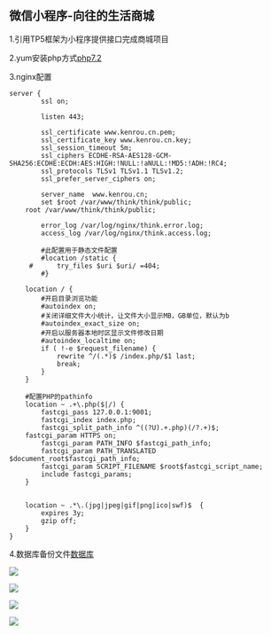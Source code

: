 ## 微信小程序-向往的生活商城

1.引用TP5框架为小程序提供接口完成商城项目

2.yum安装php方式[php7.2](https://www.cnblogs.com/itwlp/p/12004150.html)

3.nginx配置

```
server {
        ssl on;

        listen 443;

        ssl_certificate www.kenrou.cn.pem;
        ssl_certificate_key www.kenrou.cn.key;
        ssl_session_timeout 5m;
        ssl_ciphers ECDHE-RSA-AES128-GCM-SHA256:ECDHE:ECDH:AES:HIGH:!NULL:!aNULL:!MD5:!ADH:!RC4;
        ssl_protocols TLSv1 TLSv1.1 TLSv1.2;
        ssl_prefer_server_ciphers on;

        server_name  www.kenrou.cn;
        set $root /var/www/think/think/public;
	root /var/www/think/think/public;

    	error_log /var/log/nginx/think.error.log;
    	access_log /var/log/nginx/think.access.log;

    	#此配置用于静态文件配置
    	#location /static {
   	 #   	try_files $uri $uri/ =404;
    	#}

    location / {
        #开启目录浏览功能
        #autoindex on;
        #关闭详细文件大小统计，让文件大小显示MB，GB单位，默认为b
        #autoindex_exact_size on;
        #开启以服务器本地时区显示文件修改日期
        #autoindex_localtime on;
        if ( !-e $request_filename) {
            rewrite ^/(.*)$ /index.php/$1 last;
            break;
        }
    }

    #配置PHP的pathinfo
    location ~ .+\.php($|/) {
        fastcgi_pass 127.0.0.1:9001;
        fastcgi_index index.php;
        fastcgi_split_path_info ^((?U).+.php)(/?.+)$;
	fastcgi_param HTTPS on;
        fastcgi_param PATH_INFO $fastcgi_path_info;
        fastcgi_param PATH_TRANSLATED $document_root$fastcgi_path_info;
        fastcgi_param SCRIPT_FILENAME $root$fastcgi_script_name;
        include fastcgi_params;
    }


    location ~ .*\.(jpg|jpeg|gif|png|ico|swf)$  {
        expires 3y;
        gzip off;
    }
}
```

4.数据库备份文件[数据库](http://blog.kenrou.cn/%E5%B0%8F%E7%A8%8B%E5%BA%8F%E5%90%91%E5%BE%80%E7%9A%84%E7%94%9F%E6%B4%BB%E6%95%B0%E6%8D%AE%E5%BA%93.sql)


![](https://img3.doubanio.com/view/photo/l/public/p2656466940.jpg)

![](https://img9.doubanio.com/view/photo/l/public/p2656466945.jpg)

![](https://img1.doubanio.com/view/photo/l/public/p2656466948.jpg)

![](https://img2.doubanio.com/view/photo/l/public/p2656466951.jpg)
